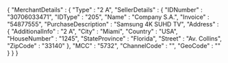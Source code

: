 {
    "MerchantDetails" : {
        "Type" : "2 A",
        "SellerDetails" : {
            "IDNumber" : "30706033471",
            "IDType" : "205",
            "Name" : "Company S.A.",
            "Invoice" : "54877555",
            "PurchaseDescription" : "Samsung 4K SUHD TV",
            "Address" : {
                "AdditionalInfo" : "2 A",
                "City" : "Miami",
                "Country" : "USA",
                "HouseNumber" : "1245",
                "StateProvince" : "Florida",
                "Street" : "Av. Collins",
                "ZipCode" : "33140"
            },
            "MCC" : "5732",
            "ChannelCode" : "",
            "GeoCode" : ""
        }
    }
}